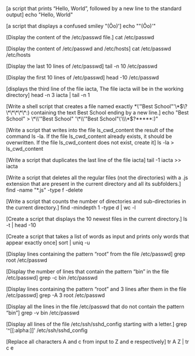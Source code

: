 [a script that prints “Hello, World”, followed by a new line to the standard output]
echo "Hello, World"

[a script that displays a confused smiley "(Ôo)']
echo "\"(Ôo)'"

[Display the content of the /etc/passwd file.]
cat /etc/passwd

[Display the content of /etc/passwd and /etc/hosts]
cat /etc/passwd /etc/hosts

[Display the last 10 lines of /etc/passwd]
tail -n 10 /etc/passwd

[Display the first 10 lines of /etc/passwd]
head -10 /etc/passwd

[displays the third line of the file iacta, The file iacta will be in the working directory]
head -n 3 iacta | tail -n 1

[Write a shell script that creates a file named exactly \*\\'"Best School"\'\\*$\?\*\*\*\*\*:) containing the text Best School ending by a new line.]
echo "Best School" > \*\\'"Best School" '\*\\'"Best School"\'\\\*$\?\*\*\*\*\*:)"

[Write a script that writes into the file ls_cwd_content the result of the command ls -la. If the file ls_cwd_content already exists, it should be overwritten. If the file ls_cwd_content does not exist, create it]
ls -la > ls_cwd_content

[Write a script that duplicates the last line of the file iacta]
tail -1 iacta >> iacta

[Write a script that deletes all the regular files (not the directories) with a .js extension that are present in the current directory and all its subfolders.]
find -name "\*.js" -type f -delete

[Write a script that counts the number of directories and sub-directories in the current directory.]
find -mindepth 1 -type d | wc -l

[Create a script that displays the 10 newest files in the current directory.]
ls -t | head -10

[Create a script that takes a list of words as input and prints only words that appear exactly once]
sort | uniq -u

[Display lines containing the pattern “root” from the file /etc/passwd]
grep root /etc/passwd

[Display the number of lines that contain the pattern “bin” in the file /etc/passwd]
grep -c bin /etc/passwd

[Display lines containing the pattern “root” and 3 lines after them in the file /etc/passwd]
grep -A 3 root /etc/passwd

[Display all the lines in the file /etc/passwd that do not contain the pattern “bin”]
grep -v bin /etc/passwd

[Display all lines of the file /etc/ssh/sshd_config starting with a letter.]
grep '^[[:alpha:]]' /etc/ssh/sshd_config

[Replace all characters A and c from input to Z and e respectively]
tr A Z | tr c e

